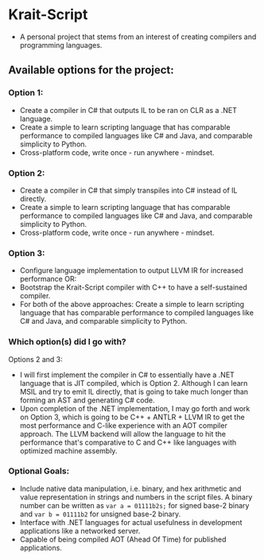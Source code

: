 # Krait-Script
  - A personal project that stems from an interest of creating compilers and programming languages.
## Available options for the project:
### Option 1:
  - Create a compiler in C# that outputs IL to be ran on CLR as a .NET language.
  - Create a simple to learn scripting language that has comparable performance to compiled languages like C# and Java, and comparable simplicity to Python.
  - Cross-platform code, write once - run anywhere - mindset.
### Option 2:
  - Create a compiler in C# that simply transpiles into C# instead of IL directly.
  - Create a simple to learn scripting language that has comparable performance to compiled languages like C# and Java, and comparable simplicity to Python.
  - Cross-platform code, write once - run anywhere - mindset.
### Option 3:
  - Configure language implementation to output LLVM IR for increased performance
    OR:
  - Bootstrap the Krait-Script compiler with C++ to have a self-sustained compiler.
  - For both of the above approaches: 
      Create a simple to learn scripting language that has comparable performance to compiled languages like C# and Java, and comparable simplicity to Python.

### Which option(s) did I go with?
  Options 2 and 3:
  - I will first implement the compiler in C# to essentially have a .NET language that is JIT compiled, which is Option 2. Although I can learn MSIL and try to emit IL directly, that is going to take much longer than forming an AST and generating C# code. 
  - Upon completion of the .NET implementation, I may go forth and work on Option 3, which is going to be C++ + ANTLR + LLVM IR to get the most performance and C-like experience with an AOT compiler approach. The LLVM backend will allow the language to hit the performance that's comparative to C and C++ like languages with optimized machine assembly.

### Optional Goals:
  - Include native data manipulation, i.e. binary, and hex arithmetic and value representation in strings and numbers in the script files. A binary number can be written as ```var a = 01111b2s;``` for signed base-2 binary and ```var b = 01111b2``` for unsigned base-2 binary.
  - Interface with .NET languages for actual usefulness in development applications like a networked server.
  - Capable of being compiled AOT (Ahead Of Time) for published applications.
